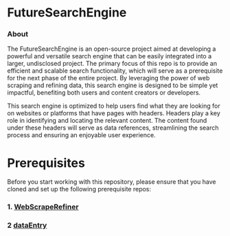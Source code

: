 # FutureSearchEngine
### About
The FutureSearchEngine is an open-source project aimed at developing a powerful and versatile search engine that can be easily integrated into a larger, undisclosed project. The primary focus of this repo is to provide an efficient and scalable search functionality, which will serve as a prerequisite for the next phase of the entire project. By leveraging the power of web scraping and refining data, this search engine is designed to be simple yet impactful, benefiting both users and content creators or developers.

This search engine is optimized to help users find what they are looking for on websites or platforms that have pages with headers. Headers play a key role in identifying and locating the relevant content. The content found under these headers will serve as data references, streamlining the search process and ensuring an enjoyable user experience.

# Prerequisites
Before you start working with this repository, please ensure that you have cloned and set up the following prerequisite repos:

### 1. [WebScrapeRefiner](https://github.com/IKHUpy/WebScrapeRefiner)

### 2 [dataEntry](https://github.com/IKHUpy/dataEntry)
